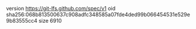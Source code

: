 version https://git-lfs.github.com/spec/v1
oid sha256:068b813500637c908adfc348585a07fde4ded99b066454531e529e9b83555cc4
size 6910
